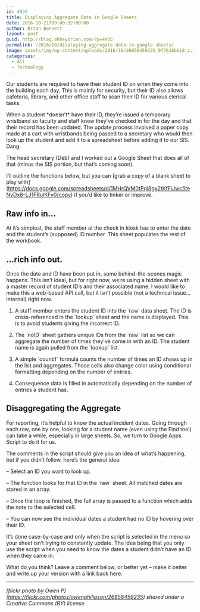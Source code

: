 ```yaml
---
id: 4935
title: Displaying Aggregate Data in Google Sheets
date: 2016-10-21T09:00:32+00:00
author: Brian Bennett
layout: post
guid: http://blog.ohheybrian.com/?p=4935
permalink: /2016/10/displaying-aggregate-data-in-google-sheets/
image: assets/img/wp-content/uploads/2016/10/26858459235_9f7616bb18_z.jpg
categories:
  - All
  - Technology
---
```

Our students are required to have their student ID on when they come into the building each day. This is mainly for security, but their ID also allows cafeteria, library, and other office staff to scan their ID for various clerical tasks.

When a student \*doesn&#8217;t\* have their ID, they&#8217;re issued a temporary wristband so faculty and staff know they&#8217;ve checked in for the day and that their record has been updated. The update process involved a paper copy made at a cart with wristbands being passed to a secretary who would then look up the student and add it to a spreadsheet before adding it to our SIS. Dang.

The head secretary (Deb) and I worked out a Google Sheet that does all of that (minus the SIS portion, but that&#8217;s coming soon).

I&#8217;ll outline the functions below, but you can \[grab a copy of a blank sheet to play with\](https://docs.google.com/spreadsheets/d/1MHrQVM0tPql8gx2tKfFlJwc5teNyDx8-LJ1FRulKFv0/copy) if you&#8217;d like to tinker or improve.

## Raw info in&#8230;

At it&#8217;s simplest, the staff member at the check in kiosk has to enter the date and the student&#8217;s (supposed) ID number. This sheet populates the rest of the workbook.

## &#8230;rich info out.

Once the date and ID have been put in, some behind-the-scenes magic happens. This isn&#8217;t ideal, but for right now, we&#8217;re using a hidden sheet with a master record of student ID&#8217;s and their associated name. I would like to make this a web-based API call, but it isn&#8217;t possible (not a technical issue&#8230;internal) right now.

1. A staff member enters the student ID into the \`raw\` data sheet. The ID is cross-referenced in the \`lookup\` sheet and the name is displayed. This is to avoid students giving the incorrect ID.

2. The \`noID\` sheet gathers unique IDs from the \`raw\` list so we can aggregate the number of times they&#8217;ve come in with an ID. The student name is again pulled from the \`lookup\` list.

3. A simple \`countif\` formula counts the number of times an ID shows up in the list and aggregates. Those cells also change color using conditional formatting depending on the number of entries.

4. Consequence data is filled in automatically depending on the number of entries a student has.

## Disaggregating the Aggregate

For reporting, it&#8217;s helpful to know the actual incident dates. Going through each row, one by one, looking for a student name (even using the Find tool) can take a while, especially in large sheets. So, we turn to Google Apps Script to do it for us.



The comments in the script should give you an idea of what&#8217;s happening, but if you didn&#8217;t follow, here&#8217;s the general idea:

&#8211; Select an ID you want to look up.

&#8211; The function looks for that ID in the \`raw\` sheet. All matched dates are stored in an array.

&#8211; Once the loop is finished, the full array is passed to a function which adds the note to the selected cell.

&#8211; You can now see the individual dates a student had no ID by hovering over their ID.

It&#8217;s done case-by-case and only when the script is selected in the menu so your sheet isn&#8217;t trying to constantly update. The idea being that you only use the script when you need to know the dates a student didn&#8217;t have an ID when they came in.

What do you think? Leave a comment below, or better yet &#8211; make it better and write up your version with a link back here.

* * *

_\[flickr photo by Owen P\](https://flickr.com/photos/owenphilipson/26858459235) shared under a Creative Commons (BY) license_</p>
